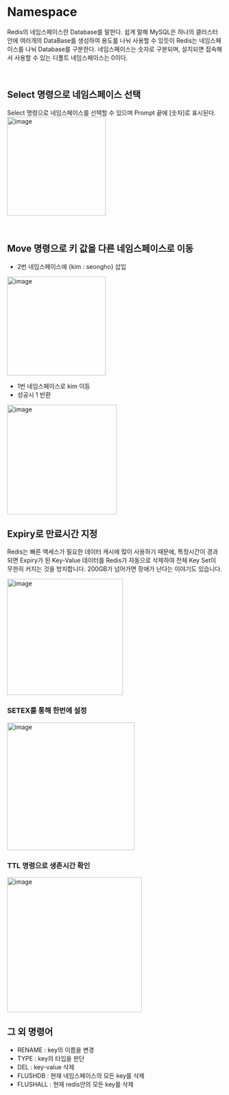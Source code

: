 # Namespace
Redis의 네임스페이스란 Database를 말한다. 쉽게 말해 MySQL은 하나의 클러스터 안에 여러개의 DataBase를 생성하여 용도를 나눠 사용할 수 있듯이 Redis는 네임스페이스를 나눠 Database를 구분한다. 네임스페이스는 숫자로 구분되며, 설치되면 접속해서 사용할 수 있는 디폴트 네임스페이스는 0이다.

<br>

## Select 명령으로 네임스페이스 선택
Select 명령으로 네임스페이스를 선택할 수 있으며 Prompt 끝에 [숫자]로 표시된다.
<img width="230" alt="image" src="https://user-images.githubusercontent.com/74396651/229717481-09a7e7b5-71fa-4fe3-be0c-97d0822ee496.png">

<br>

## Move 명령으로 키 값을 다른 네임스페이스로 이동
- 2번 네임스페이스에 {kim : seongho} 삽입
<img width="230" alt="image" src="https://user-images.githubusercontent.com/74396651/229717911-97747eac-95e3-4d0a-a85e-cb35cfaa07fa.png">

- 1번 네임스페이스로 kim 이등
- 성공시 1 반환
<img width="255" alt="image" src="https://user-images.githubusercontent.com/74396651/229718135-035badea-12a6-4ddc-8105-21f968af8c20.png">

<br>

## Expiry로 만료시간 지정
Redis는 빠른 액세스가 필요한 데이터 캐시에 많이 사용하기 때문에, 특정시간이 경과 되면 Expiry가 된 Key-Value 데이터를 Redis가 자동으로 삭제하여 전체 Key Set이 무한히 커지는 것을 방지합니다. 200GB가 넘어가면 장애가 난다는 이야기도 있습니다.

<img width="270" alt="image" src="https://user-images.githubusercontent.com/74396651/229736301-59c16cf9-7d3c-4335-b4aa-97feba3d6747.png">

### SETEX를 통해 한번에 설정

<img width="297" alt="image" src="https://user-images.githubusercontent.com/74396651/229736601-8110ab60-b583-44a2-88d7-4d08a13f3771.png">

### TTL 명령으로 생존시간 확인
<img width="314" alt="image" src="https://user-images.githubusercontent.com/74396651/229736753-9d18e064-8305-4329-8741-79a48a2bcccd.png">

<br>

## 그 외 명령어
- RENAME : key의 이름을 변경
- TYPE : key의 타입을 판단
- DEL : key-value 삭제
- FLUSHDB : 현재 네임스페이스의 모든 key를 삭제
- FLUSHALL : 현재 redis안의 모든 key를 삭제






